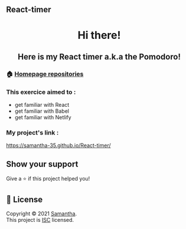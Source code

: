 ## React-timer

<h1 align="center"> Hi there!</h1> 
<h2 align="center"> Here is my React timer a.k.a the Pomodoro!</br>
<p>


### 🏠 [Homepage repositories](https://github.com/Samantha-35?tab=repositories)

<!-- ## Author

👤 **Samantha**

* Github: [@Samantha-35](https://github.com/Samantha-35) -->

### This exercice aimed to :
* get familiar with React
* get familiar with Babel
* get familiar with Netlify

### My project's link :
https://samantha-35.github.io/React-timer/

## Show your support

Give a ⭐️ if this project helped you!

## 📝 License

Copyright © 2021 [Samantha](https://github.com/Samantha-35).<br />
This project is [ISC](https://github.com/Samantha-35/CLI/blob/master/LICENSE) licensed.


